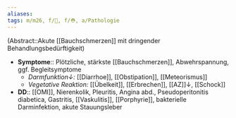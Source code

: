 ```yaml
---
aliases: 
tags: m/m26, f/💩, f/⛑️, a/Pathologie
---
```

(Abstract::Akute [[Bauchschmerzen]] mit dringender Behandlungsbedürftigkeit)
- **Symptome**:: Plötzliche, stärkste [[Bauchschmerzen]], Abwehrspannung, ggf. Begleitsymptome
	- *Darmfunktion↓:* [[Diarrhoe]], [[Obstipation]], [[Meteorismus]]
	- *Vegetative Reaktion:* [[Übelkeit]], [[Erbrechen]], [[AZ]]↓, [[Schock]]
- **DD**:: [[OMI]], Nierenkolik, Pleuritis, Angina abd., Pseudoperitonitis diabetica, Gastritis, [[Vaskulitis]], [[Porphyrie]], bakterielle Darminfektion, akute Stauungsleber